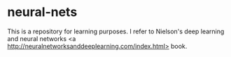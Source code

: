 # neural-nets
This is a repository for learning purposes. I refer to Nielson's deep learning and neural networks <a http://neuralnetworksanddeeplearning.com/index.html> book</a>.